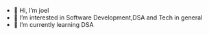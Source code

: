 - 👋 Hi, I’m joel
- 👀 I’m interested in Software Development,DSA and Tech in general
- 🌱 I’m currently learning DSA

<!---
j0e1b1/j0e1b1 is a ✨ special ✨ repository because its `README.md` (this file) appears on your GitHub profile.
You can click the Preview link to take a look at your changes.
--->
